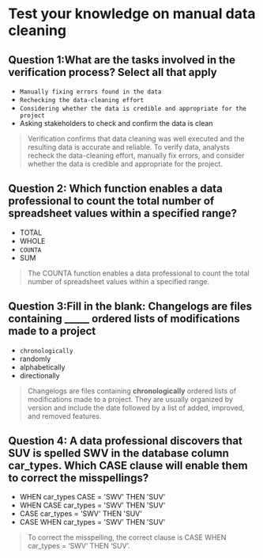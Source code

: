 # Test your knowledge on manual data cleaning

## Question 1:What are the tasks involved in the verification process? Select all that apply

- `Manually fixing errors found in the data`
- `Rechecking the data-cleaning effort`
- `Considering whether the data is credible and appropriate for the project`
- Asking stakeholders to check and confirm the data is clean

> Verification confirms that data cleaning was well executed and the resulting data is accurate and reliable. To verify data, analysts recheck the data-cleaning effort, manually fix errors, and consider whether the data is credible and appropriate for the project.

## Question 2: Which function enables a data professional to count the total number of spreadsheet values within a specified range?

- TOTAL
- WHOLE
- `COUNTA`
- SUM

> The COUNTA function enables a data professional to count the total number of spreadsheet values within a specified range.

## Question 3:Fill in the blank: Changelogs are files containing _____ ordered lists of modifications made to a project

- `chronologically`
- randomly
- alphabetically
- directionally

> Changelogs are files containing **chronologically** ordered lists of modifications made to a project. They are usually organized by version and include the date followed by a list of added, improved, and removed features.

## Question 4: A data professional discovers that SUV is spelled SWV in the database column car_types. Which CASE clause will enable them to correct the misspellings?

- WHEN car_types CASE = 'SWV' THEN 'SUV'
- WHEN CASE car_types = 'SWV' THEN 'SUV'
- CASE car_types = 'SWV' THEN 'SUV'
- CASE WHEN car_types = 'SWV' THEN 'SUV'

> To correct the misspelling, the correct clause is CASE WHEN car_types = ‘SWV’ THEN ‘SUV’.
